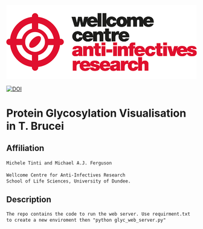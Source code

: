 ![Alt text](ANTI-INFECTIVES-RGB_200pc.png?raw=true "Logo")

[![DOI](https://zenodo.org/badge/449700481.svg)](https://zenodo.org/badge/latestdoi/449700481)

# Protein Glycosylation Visualisation in T. Brucei
## Affiliation
    Michele Tinti and Michael A.J. Ferguson

    Wellcome Centre for Anti-Infectives Research
    School of Life Sciences, University of Dundee.

## Description
	The repo contains the code to run the web server. Use requirment.txt to create a new enviroment then "python glyc_web_server.py"